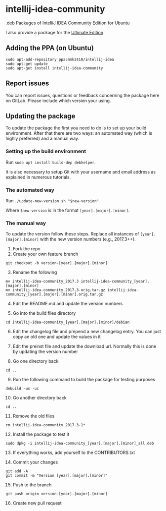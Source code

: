 # intellij-idea-community

.deb Packages of IntelliJ IDEA Community Edition for Ubuntu

I also provide a package for the [Ultimate Edition](https://gitlab.com/mmk2410/intellij-idea-ultimate).

## Adding the PPA (on Ubuntu)

```
sudo apt-add-repository ppa:mmk2410/intellij-idea
sudo apt-get update
sudo apt-get install intellij-idea-community
```

## Report issues

You can report issues, questions or feedback concerning the package here on GitLab. Please include which version your using.

## Updating the package

To update the package the first you need to do is to set up your build environment. After that there are two ways: an automated way (which is highly preferred) and a manual way.

### Setting up the build environment

Run `sudo apt install build-dep debhelper`.

It is also necessary to setup Git with your username and email address as explained in numerous tutorials.

### The automated way

Run `./update-new-version.sh "$new-version"`

Where `$new-version` is in the format `[year].[major].[minor]`.

### The manual way

To update the version follow these steps. Replace all instances of `[year].[major].[minor]` with the new version numbers (e.g., 2017.3++).

 1. Fork the repo
 2. Create your own feature branch

 ```
 git checkout -b version-[year].[major].[minor]
 ```

 3. Rename the following

 ```
 mv intellij-idea-community_2017.3 intellij-idea-community_[year].[major].[minor]
 mv intellij-idea-community_2017.3.orig.tar.gz intellij-idea-community_[year].[major].[minor].orig.tar.gz
 ```

 4. Edit the README.md and update the version numbers

 5. Go into the build files directory

 ```
 cd intellij-idea-community_[year].[major].[minor]/debian
 ```

 6. Edit the changelog file and prepend a new changelog entry. You can just copy an old one and update the values in it

 7. Edit the preinst file and update the download url. Normally this is done by updating the version number

 8. Go one directory back

 ```
 cd ..
 ```

 9. Run the following command to build the package for testing purposes

 ```
 debuild -us -uc
 ```

 10. Go another directory back

 ```
 cd ..
 ```

 11. Remove the old files

 ```
 rm intellij-idea-community_2017.3-1*
 ```

 12. Install the package to test it

 ```
 sudo dpkg -i intellij-idea-community_[year].[major].[minor]_all.deb
 ```

 13. If everything works, add yourself to the CONTRIBUTORS.txt

 14. Commit your changes

 ```
 git add -A
 git commit -m "Version [year].[major].[minor]"
 ```

 15. Push to the branch

 ```
 git push origin version-[year].[major].[minor]
 ```

 16. Create new pull request
